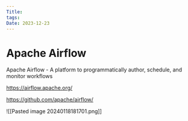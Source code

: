 ```yaml
---
Title: 
tags: 
Date: 2023-12-23
---
```


# Apache Airflow 

Apache Airflow - A platform to programmatically author, schedule, and monitor workflows

https://airflow.apache.org/

https://github.com/apache/airflow/


![[Pasted image 20240118181701.png]]